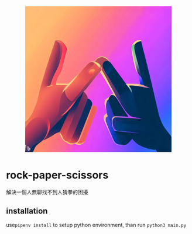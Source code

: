 # <p align="center"><img src="https://github.com/rryh-tw/rock-paper-scissors/blob/main/resources/3.jpg" width = '400' height="400" ></img> </p>
# rock-paper-scissors
解決一個人無聊找不到人猜拳的困擾

## installation
use`pipenv install` to setup python environment, than run `python3 main.py`
